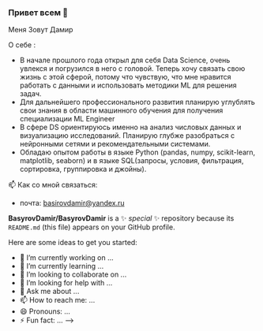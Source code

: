 ### Привет всем 👋

Меня Зовут Дамир

О себе  :
- В начале прошлого года открыл для себя Data Science, очень увлекся и погрузился в него с головой. Теперь хочу связать свою жизнь с этой сферой, потому что чувствую, что мне нравится работать с данными и использовать методики ML для решения задач.
- Для дальнейшего профессионального развития планирую углублять свои знания в области машинного обучения для получения специализации ML Engineer
- В сфере DS ориентируюсь именно на анализ числовых данных и визуализацию исследований. Планирую глубже разобраться с нейронными сетями и рекомендательными системами.
- Обладаю опытом работы в языке Python (pandas, numpy, scikit-learn, matplotlib, seaborn) и в языке SQL(запросы, условия, фильтрация, сортировка, группировка и джойны).

📫 Как со мной связаться:
- почта: basirovdamir@yandex.ru

**BasyrovDamir/BasyrovDamir** is a ✨ _special_ ✨ repository because its `README.md` (this file) appears on your GitHub profile.

Here are some ideas to get you started:

- 🔭 I’m currently working on ...
- 🌱 I’m currently learning ...
- 👯 I’m looking to collaborate on ...
- 🤔 I’m looking for help with ...
- 💬 Ask me about ...
- 📫 How to reach me: ...
- 😄 Pronouns: ...
- ⚡ Fun fact: ...
-->
